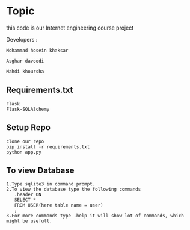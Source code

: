 # Topic
this code is our Internet engineering course project

Developers : 

	Mohammad hosein khaksar
	
	Asghar davoodi
	
	Mahdi khoursha

## Requirements.txt
    Flask
    Flask-SQLAlchemy

## Setup Repo
```
clone our repo
pip install -r requirements.txt
python app.py
```

## To view Database
```
1.Type sqlite3 in command prompt.
2.To view the database type the following commands
   .header ON
   SELECT * 
   FROM USER(here table name = user)
   ;
3.For more commands type .help it will show lot of commands, which might be usefull.
``` 
